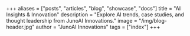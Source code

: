 +++
aliases = ["posts", "articles", "blog", "showcase", "docs"]
title = "AI Insights & Innovation"
description = "Explore AI trends, case studies, and thought leadership from JunoAI Innovations."
image = "/img/blog-header.jpg"
author = "JunoAI Innovations"
tags = ["index"]
+++
